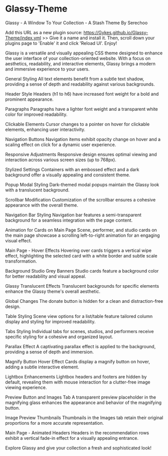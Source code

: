 # Glassy-Theme
Glassy - A Window To Your Collection - A Stash Theme By Serechoo

Add this URL as a new plugin source: https://Gykes.github.io/Glassy-Theme/index.yml >> Give it a name and install it. Then, scroll down your plugins page to 'Enable' it and click 'Reload UI'. Enjoy!

Glassy is a versatile and visually appealing CSS theme designed to enhance the user interface of your collection-oriented website. With a focus on aesthetics, readability, and interactive elements, Glassy brings a modern and immersive experience to your users.

General Styling
All text elements benefit from a subtle text shadow, providing a sense of depth and readability against various backgrounds.

Header Style
Headers (h1 to h6) have increased font weight for a bold and prominent appearance.

Paragraphs
Paragraphs have a lighter font weight and a transparent white color for improved readability.

Clickable Elements
Cursor changes to a pointer on hover for clickable elements, enhancing user interactivity.

Navigation Buttons
Navigation items exhibit opacity change on hover and a scaling effect on click for a dynamic user experience.

Responsive Adjustments
Responsive design ensures optimal viewing and interaction across various screen sizes (up to 768px).

Stylized Settings
Containers with an embossed effect and a dark background offer a visually appealing and consistent theme.

Popup Modal Styling
Dark-themed modal popups maintain the Glassy look with a translucent background.

Scrollbar Modification
Customization of the scrollbar ensures a cohesive appearance with the overall theme.

Navigation Bar Styling
Navigation bar features a semi-transparent background for a seamless integration with the page content.

Animation for Cards on Main Page
Scene, performer, and studio cards on the main page showcase a scrolling left-to-right animation for an engaging visual effect.

Main Page - Hover Effects
Hovering over cards triggers a vertical wipe effect, highlighting the selected card with a white border and subtle scale transformation.

Background Studio Grey Banners
Studio cards feature a background color for better readability and visual appeal.

Glassy Translucent Effects
Translucent backgrounds for specific elements enhance the Glassy theme's overall aesthetic.

Global Changes
The donate button is hidden for a clean and distraction-free design.

Table Styling
Scene view options for a list/table feature tailored column display and styling for improved readability.

Tabs Styling
Individual tabs for scenes, studios, and performers receive specific styling for a cohesive and organized layout.

Parallax Effect
A captivating parallax effect is applied to the background, providing a sense of depth and immersion.

Magnify Button Hover Effect
Cards display a magnify button on hover, adding a subtle interactive element.

Lightbox Enhancements
Lightbox headers and footers are hidden by default, revealing them with mouse interaction for a clutter-free image viewing experience.

Preview Button and Images Tab
A transparent preview placeholder in the magnifying glass enhances the appearance and behavior of the magnifying button.

Image Preview Thumbnails
Thumbnails in the Images tab retain their original proportions for a more accurate representation.

Main Page - Animated Headers
Headers in the recommendation rows exhibit a vertical fade-in effect for a visually appealing entrance.

Explore Glassy and give your collection a fresh and sophisticated look!
